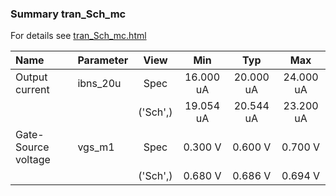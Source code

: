 ### Summary tran_Sch_mc

For details see <a href='tran_Sch_mc.html'>tran_Sch_mc.html</a>

|**Name**|**Parameter**|**View**|**Min** | **Typ** | **Max**|
|:---|:---|:---:|:---:|:---:|:---:|
|Output current|ibns\_20u | Spec | 16.000 uA | 20.000 uA | 24.000 uA |
| | | ('Sch',)|19.054 uA | 20.544 uA | 23.200 uA |
|Gate-Source voltage|vgs\_m1 | Spec | 0.300 V | 0.600 V | 0.700 V |
| | | ('Sch',)|0.680 V | 0.686 V | 0.694 V |
